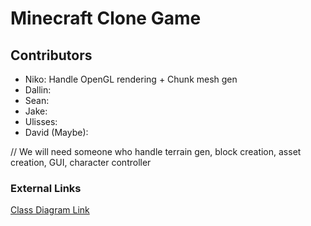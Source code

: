 # Minecraft Clone Game
## Contributors
- Niko: Handle OpenGL rendering + Chunk mesh gen
- Dallin:
- Sean:
- Jake:
- Ulisses:
- David (Maybe): 

// We will need someone who handle terrain gen, block creation, asset creation, GUI, character controller

### External Links
[Class Diagram Link](https://docs.google.com/drawings/d/1Rja5TI8MIqJgnk-PyeSCaD919eVHrKPN3KJQktHV5DI/edit?usp=sharing)